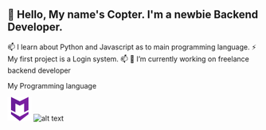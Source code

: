 
## 👋 Hello, My name's Copter. I'm a newbie Backend Developer. 
 📫 I learn about Python  and Javascript as to main programming language. 
 ⚡ My first project is a Login system. 📫
🔭 I’m currently working on freelance backend developer
<dl>
  <dt>My Programming language</dt>
</dl>


![alt text](https://github.com/adam-p/markdown-here/raw/master/src/common/images/icon48.png "Logo Title Text 1")
![alt text](https://icons.iconarchive.com/icons/papirus-team/papirus-apps/48/python-icon.png)
<!--
**CopKH/CopKH** is a ✨ _special_ ✨ repository because its `README.md` (this file) appears on your GitHub profile.

Here are some ideas to get you started:

- 🔭 I’m currently working on ...
- 🌱 I’m currently learning ...
- 👯 I’m looking to collaborate on ...
- 🤔 I’m looking for help with ...
- 💬 Ask me about ...
- 📫 How to reach me: ...
- 😄 Pronouns: ...
- ⚡ Fun fact: ...
-->
